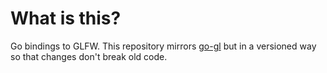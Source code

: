 What is this?
=============

Go bindings to GLFW. This repository mirrors [go-gl](http://github.com/go-gl/glfw3) but in a versioned way so that changes don't break old code.

